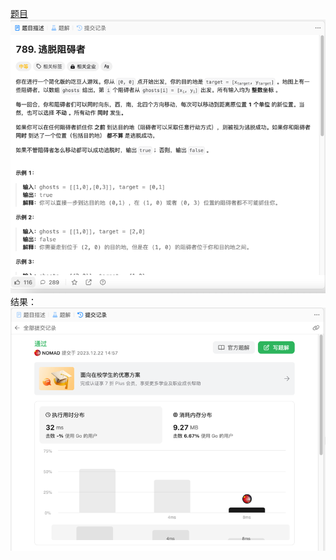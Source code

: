 [题目](https://leetcode.cn/problems/escape-the-ghosts/description/)
![pic](img.png)
结果：
![pic](result.png)